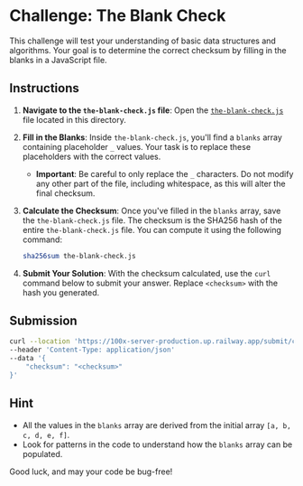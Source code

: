 # Challenge: The Blank Check

This challenge will test your understanding of basic data structures and algorithms. Your goal is to determine the correct checksum by filling in the blanks in a JavaScript file.

## Instructions

1.  **Navigate to the `the-blank-check.js` file**: Open the [`the-blank-check.js`](./the-blank-check.js) file located in this directory.

2.  **Fill in the Blanks**: Inside `the-blank-check.js`, you'll find a `blanks` array containing placeholder `_` values. Your task is to replace these placeholders with the correct values.

    -   **Important**: Be careful to only replace the `_` characters. Do not modify any other part of the file, including whitespace, as this will alter the final checksum.

3.  **Calculate the Checksum**: Once you've filled in the `blanks` array, save the `the-blank-check.js` file. The checksum is the SHA256 hash of the entire `the-blank-check.js` file. You can compute it using the following command:

    ```bash
    sha256sum the-blank-check.js
    ```

4.  **Submit Your Solution**: With the checksum calculated, use the `curl` command below to submit your answer. Replace `<checksum>` with the hash you generated.

## Submission

```bash
curl --location 'https://100x-server-production.up.railway.app/submit/checksum'
--header 'Content-Type: application/json'
--data '{
    "checksum": "<checksum>"
}'
```

## Hint

-   All the values in the `blanks` array are derived from the initial array `[a, b, c, d, e, f]`.
-   Look for patterns in the code to understand how the `blanks` array can be populated.

Good luck, and may your code be bug-free!
